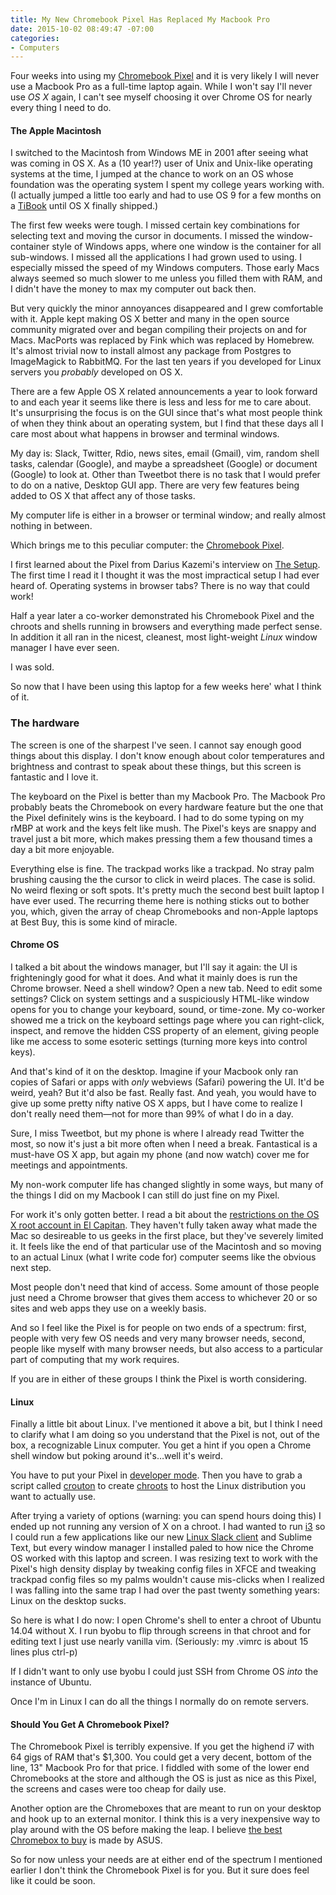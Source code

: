 ```yaml
---
title: My New Chromebook Pixel Has Replaced My Macbook Pro
date: 2015-10-02 08:49:47 -07:00
categories:
- Computers
---
```


Four weeks into using my [Chromebook Pixel](https://www.google.com/chromebook/pixel/) and it is very likely I will never use a Macbook Pro as a full-time laptop again. While I won&apos;t say I&apos;ll never use _OS X_ again, I can&apos;t see myself choosing it over Chrome OS for nearly every thing I need to do.

#### The Apple Macintosh
I switched to the Macintosh from Windows ME in 2001 after seeing what was coming in OS X. As a (10 year!?) user of Unix and Unix-like operating systems at the time, I jumped at the chance to work on an OS whose foundation was the operating system I spent my college years working with. (I actually jumped a little too early and had to use OS 9 for a few months on a [TiBook](https://en.wikipedia.org/wiki/PowerBook_G4) until OS X finally shipped.)

The first few weeks were tough. I missed certain key combinations for selecting text and moving the cursor in documents. I missed the window-container style of Windows apps, where one window is the container for all sub-windows. I missed all the applications I had grown used to using. I especially missed the speed of my Windows computers. Those early Macs always seemed so much slower to me unless you filled them with RAM, and I didn&apos;t have the money to max my computer out back then.

But very quickly the minor annoyances disappeared and I grew comfortable with it. Apple kept making OS X better and many in the open source community migrated over and began compiling their projects on and for Macs. MacPorts was replaced by Fink which was replaced by Homebrew. It&apos;s almost trivial now to install almost any package from Postgres to ImageMagick to RabbitMQ. For the last ten years if you developed for Linux servers you _probably_ developed on OS X.

There are a few Apple OS X related announcements a year to look forward to and each year it seems like there is less and less for me to care about. It&apos;s unsurprising the focus is on the GUI since that&apos;s what most people think of when they think about an operating system, but I find that these days all I care most about what happens in browser and terminal windows.

My day is: Slack, Twitter, Rdio, news sites, email (Gmail), vim, random shell tasks, calendar (Google), and maybe a spreadsheet (Google) or document (Google) to look at. Other than Tweetbot there is no task that I would prefer to do on a native, Desktop GUI app. There are very few features being added to OS X that affect any of those tasks.

My computer life is either in a browser or terminal window; and really almost nothing in between.

Which brings me to this peculiar computer: the [Chromebook Pixel](https://www.google.com/chromebook/pixel/).

I first learned about the Pixel from Darius Kazemi&apos;s interview on [The Setup](https://usesthis.com/interviews/darius.kazemi/). The first time I read it I thought it was the most impractical setup I had ever heard of. Operating systems in browser tabs? There is no way that could work!

Half a year later a co-worker demonstrated his Chromebook Pixel and the chroots and shells running in browsers and everything made perfect sense. In addition it all ran in the nicest, cleanest, most light-weight _Linux_ window manager I have ever seen.

I was sold.

So now that I have been using this laptop for a few weeks here&apos; what I think of it.

### The hardware

The screen is one of the sharpest I&apos;ve seen. I cannot say enough good things about this display. I don&apos;t know enough about color temperatures and brightness and contrast to speak about these things, but this screen is fantastic and I love it.

The keyboard on the Pixel is better than my Macbook Pro. The Macbook Pro probably beats the Chromebook on every hardware feature but the one that the Pixel definitely wins is the keyboard. I had to do some typing on my rMBP at work and the keys felt like mush. The Pixel&apos;s keys are snappy and travel just a bit more, which makes pressing them a few thousand times a day a bit more enjoyable.

Everything else is fine. The trackpad works like a trackpad. No stray palm brushing causing the the cursor to click in weird places. The case is solid. No weird flexing or soft spots. It&apos;s pretty much the second best built laptop I have ever used. The recurring theme here is nothing sticks out to bother you, which, given the array of cheap Chromebooks and non-Apple laptops at Best Buy, this is some kind of miracle.

#### Chrome OS
I talked a bit about the windows manager, but I&apos;ll say it again: the UI is frighteningly good for what it does. And what it mainly does is run the Chrome browser. Need a shell window? Open a new tab. Need to edit some settings? Click on system settings and a suspiciously HTML-like window opens for you to change your keyboard, sound, or time-zone. My co-worker showed me a trick on the keyboard settings page where you can right-click, inspect, and remove the hidden CSS property of an element, giving people like me access to some esoteric settings (turning more keys into control keys).

And that&apos;s kind of it on the desktop. Imagine if your Macbook only ran copies of Safari or apps with _only_ webviews (Safari) powering the UI. It&apos;d be weird, yeah? But it&apos;d also be fast. Really fast. And yeah, you would have to give up some pretty nifty native OS X apps, but I have come to realize I don&apos;t really need them&#8212;not for more than 99% of what I do in a day.

Sure, I miss Tweetbot, but my phone is where I already read Twitter the most, so now it&apos;s just a bit more often when I need a break. Fantastical is a must-have OS X app, but again my phone (and now watch) cover me for meetings and appointments.

My non-work computer life has changed slightly in some ways, but many of the things I did on my Macbook I can still do just fine on my Pixel.

For work it&apos;s only gotten better. I read a bit about the [restrictions on the OS X root account in El Capitan](https://www.quora.com/Can-someone-elaborate-on-the-OS-X-10-11-feature-called-Rootless). They haven&apos;t fully taken away what made the Mac so desireable to us geeks in the first place, but they&apos;ve severely limited it. It feels like the end of that particular use of the Macintosh and so moving to an actual Linux (what I write code for) computer seems like the obvious next step.

Most people don&apos;t need that kind of access. Some amount of those people just need a Chrome browser that gives them access to whichever 20 or so sites and web apps they use on a weekly basis.

And so I feel like the Pixel is for people on two ends of a spectrum: first, people with very few OS needs and very many browser needs, second, people like myself with many browser needs, but also access to a particular part of computing that my work requires.

If you are in either of these groups I think the Pixel is worth considering.

#### Linux
Finally a little bit about Linux. I&apos;ve mentioned it above a bit, but I think I need to clarify what I am doing so you understand that the Pixel is not, out of the box, a recognizable Linux computer. You get a hint if you open a Chrome shell window but poking around it&apos;s&hellip;well it&apos;s weird.

You have to put your Pixel in [developer mode](https://www.chromium.org/chromium-os/developer-information-for-chrome-os-devices/chromebook-pixel-2015#TOC-Developer-Mode). Then you have to grab a script called [crouton](https://github.com/dnschneid/crouton) to create [chroots](https://wiki.archlinux.org/index.php/Change_root) to host the Linux distribution you want to actually use.

After trying a variety of options (warning: you can spend hours doing this) I ended up not running any version of X on a chroot. I had wanted to run [i3](https://i3wm.org/) so I could run a few applications like our new [Linux Slack client](https://tinyspeck.slack.com/apps) and Sublime Text, but every window manager I installed paled to how nice the Chrome OS worked with this laptop and screen. I was resizing text to work with the Pixel&apos;s high density display by tweaking config files in XFCE and tweaking trackpad config files so my palms wouldn&apos;t cause mis-clicks when I realized I was falling into the same trap I had over the past twenty something years: Linux on the desktop sucks.

So here is what I do now: I open Chrome&apos;s shell to enter a chroot of Ubuntu 14.04 without X. I run byobu to flip through screens in that chroot and for editing text I just use nearly vanilla vim. (Seriously: my .vimrc is about 15 lines plus ctrl-p)

If I didn&apos;t want to only use byobu I could just SSH from Chrome OS _into_ the instance of Ubuntu.

Once I&apos;m in Linux I can do all the things I normally do on remote servers.

#### Should You Get A Chromebook Pixel?

The Chromebook Pixel is terribly expensive. If you get the highend i7 with 64 gigs of RAM that&apos;s $1,300. You could get a very decent, bottom of the line, 13&quot; Macbook Pro for that price. I fiddled with some of the lower end Chromebooks at the store and although the OS is just as nice as this Pixel, the screens and cases were too cheap for daily use.

Another option are the Chromeboxes that are meant to run on your desktop and hook up to an external monitor. I think this is a very inexpensive way to play around with the OS before making the leap. I believe [the best Chromebox to buy](http://www.amazon.com/gp/product/B00NG0VU6O/ref=as_li_tl?ie=UTF8&camp=1789&creative=390957&creativeASIN=B00NG0VU6O&linkCode=as2&tag=andretorrez-20&linkId=YXD4RMWY6GTQHWON) is made by ASUS.

So for now unless your needs are at either end of the spectrum I mentioned earlier I don&apos;t think the Chromebook Pixel is for you. But it sure does feel like it could be soon.
